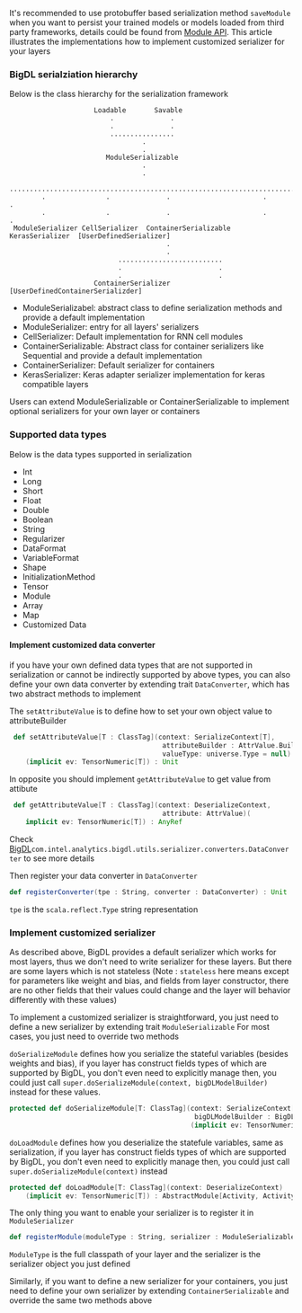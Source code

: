 It's recommended to use protobuffer based serialization method `saveModule` when you want to persist your trained
models or models loaded from third party frameworks, details could be found from [Module API](../../APIGuide/Module.md).
This article illustrates the implementations how to implement customized serializer for your layers

### BigDL serialziation hierarchy
Below is the class hierarchy for the serialization framework

                         Loadable       Savable
                             .              .
                             .              .
                             ................
                                     .
                                     .
                            ModuleSerializable
                                     .
                                     .
            ........................................................................
            .               .              .                       .               . 
            .               .              .                       .               .
     ModuleSerializer CellSerializer  ContainerSerializable   KerasSerializer  [UserDefinedSerializer]
                                           .
                                           .
                               ..........................
                               .                        .
                               .                        .
                         ContainerSerializer  [UserDefinedContainerSerializder] 
                                        
                                  
                             
        
 
 * ModuleSerializabel: abstract class to define serialization methods and provide a default implementation
 * ModuleSerializer: entry for all layers' serializers
 * CellSerializer: Default implementation for RNN cell modules
 * ContainerSerializable: Abstract class for container serializers like Sequential and provide a default implementation
 * ContainerSerializer: Default serializer for containers
 * KerasSerializer: Keras adapter serializer implementation for keras compatible layers
 
 Users can extend ModuleSerializable or ContainerSerializable to implement optional serializers for your own layer or containers
 
### Supported data types

Below is the data types supported in serialization

* Int
* Long
* Short
* Float
* Double
* Boolean
* String
* Regularizer
* DataFormat
* VariableFormat
* Shape
* InitializationMethod
* Tensor
* Module
* Array
* Map
* Customized Data

#### Implement customized data converter
if you have your own defined data types that are not supported in serialization
or cannot be indirectly supported by above types, you can also define your own data
converter by extending trait `DataConverter`, which has two abstract methods to implement

The `setAttributeValue` is to define how to set your own object value to attributeBuilder

```scala
 def setAttributeValue[T : ClassTag](context: SerializeContext[T],
                                      attributeBuilder : AttrValue.Builder, value: Any,
                                      valueType: universe.Type = null)
    (implicit ev: TensorNumeric[T]) : Unit

```

In opposite you should implement `getAttributeValue` to get value from attibute

```scala
 def getAttributeValue[T : ClassTag](context: DeserializeContext,
                                      attribute: AttrValue)(
    implicit ev: TensorNumeric[T]) : AnyRef
```
Check [BigDL](https://github.com/intel-analytics/BigDL)`com.intel.analytics.bigdl.utils.serializer.converters.DataConverter`
to see more details

Then register your data converter in `DataConverter`

```scala
def registerConverter(tpe : String, converter : DataConverter) : Unit 
```

`tpe` is the `scala.reflect.Type` string representation

### Implement customized serializer

As described above, BigDL provides a default serializer which works for most layers, thus we don't need to write serializer
for these layers. But there are some layers which is not stateless (Note : `stateless` here means except for parameters like weight and bias,
 and fields from layer constructor, there are no other fields that their values could change and the layer will behavior differently with these values)
 
 To implement a customized serializer is straightforward, you just need to define a new serializer by extending trait `ModuleSerializable` For most cases, you
 just need to override two methods
 
 `doSerializeModule` defines how you serialize the stateful variables (besides weights and bias), if you layer has construct fields types of which are supported 
 by BigDL, you don't even need to explicitly manage then, you could just call `super.doSerializeModule(context, bigDLModelBuilder)` instead for these values.
 
 ```scala
 protected def doSerializeModule[T: ClassTag](context: SerializeContext[T],
                                               bigDLModelBuilder : BigDLModule.Builder)
                                              (implicit ev: TensorNumeric[T]) : Unit
```

`doLoadModule` defines how you deserialize the statefule variables, same as serialization, if you layer has construct fields types of which are supported 
by BigDL, you don't even need to explicitly manage then, you could just call `super.doSerializeModule(context)` instead 

```scala
protected def doLoadModule[T: ClassTag](context: DeserializeContext)
    (implicit ev: TensorNumeric[T]) : AbstractModule[Activity, Activity, T]
```

The only thing you want to enable your serializer is to register it in `ModuleSerializer`

```scala
def registerModule(moduleType : String, serializer : ModuleSerializable) : Unit 
```

`ModuleType` is the full classpath of your layer and the serializer is the serializer object you just defined

Similarly,  if you want to define a new serializer for your containers, you just need to define your own serializer by 
extending `ContainerSerializable` and override the same two methods above